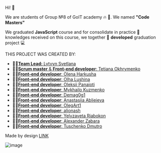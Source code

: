 Hi! :hugs:

We are students of Group №8 of GоIT academy :fire: :rocket:. We named **"Code Masters"**

We graduated **JavaScript** course and for consolidate in practice :pushpin: knowledges received on
this course, we together :handshake: **developed** graduation project :computer:

THIS PROJECT WAS CREATED BY:

- :man_student:[**Team Lead:** Lytvyn Svetlana](https://github.com/0trava)
- :man_student:[**Scrum master** & **Front-end developer**: Tetiana Okhrymenko](https://github.com/Tetiana1409)
- :man_student:[**Front-end developer**: Olena Harkusha](https://github.com/OlenaHarkusha)
- :man_student:[**Front-end developer**: Olha Lushina](https://github.com/OlhaLushina)
- :man_student:[**Front-end developer**: Oleksii Panaioti](https://github.com/OleksiiPanaioti)
- :man_student:[**Front-end developer**: Mykhailo Kuzmenko](https://github.com/Mushko2932)
- :man_student:[**Front-end developer**: Demag0g1](https://github.com/Demag0g1)
- :man_student:[**Front-end developer**: Anastasiia Ablieieva](https://github.com/Anastasiia-Ablieieva)
- :man_student:[**Front-end developer**: OlegArt1](https://github.com/OlegArt1)
- :man_student:[**Front-end developer**: alionash](https://github.com/alionash)
- :man_student:[**Front-end developer**: Yelyzaveta Riabokon](https://github.com/lisa-riabokon)
- :man_student:[**Front-end developer**: Alexander Zabara](https://github.com/Zabaraaa)
- :man_student:[**Front-end developer**: Tuschenko Dmutro](https://github.com/T-Dmutro)

Made by design  <a href="https://www.figma.com/file/ieXHCTVNre6afLNCW0cDFc/Filmoteka?node-id=1-80&t=lUjJWws2KcjusGey-0">LINK</a>

![image](https://user-images.githubusercontent.com/102797527/230096535-0488590f-2c66-404a-b757-88e93209e0af.png)
